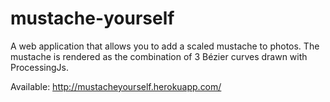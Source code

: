 # mustache-yourself

A web application that allows you to add a scaled mustache to photos. The mustache is rendered as the combination of 3 Bézier curves drawn with ProcessingJs.

Available: http://mustacheyourself.herokuapp.com/

